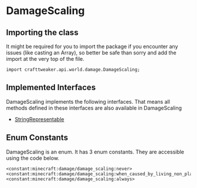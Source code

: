 # DamageScaling

## Importing the class

It might be required for you to import the package if you encounter any issues (like casting an Array), so better be safe than sorry and add the import at the very top of the file.
```zenscript
import crafttweaker.api.world.damage.DamageScaling;
```


## Implemented Interfaces
DamageScaling implements the following interfaces. That means all methods defined in these interfaces are also available in DamageScaling

- [StringRepresentable](/vanilla/api/util/StringRepresentable)

## Enum Constants

DamageScaling is an enum. It has 3 enum constants. They are accessible using the code below.

```zenscript
<constant:minecraft:damage/damage_scaling:never>
<constant:minecraft:damage/damage_scaling:when_caused_by_living_non_player>
<constant:minecraft:damage/damage_scaling:always>
```
